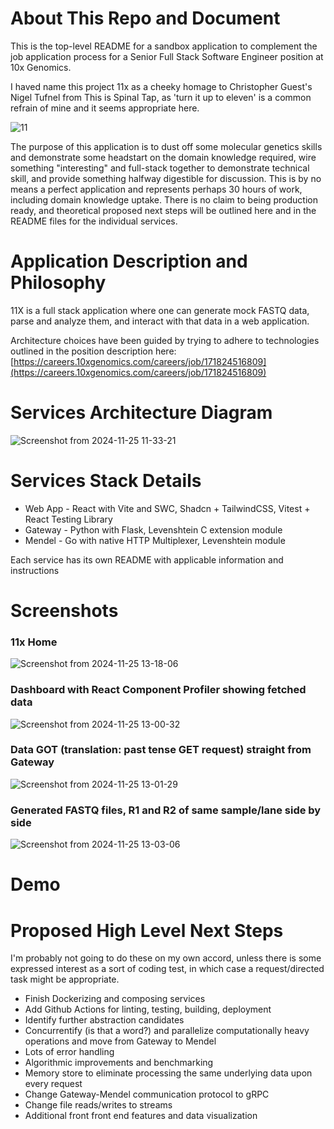 # About This Repo and Document
This is the top-level README for a sandbox application to complement the job application process for a Senior Full Stack Software Engineer position at 10x Genomics.

I haved name this project 11x as a cheeky homage to Christopher Guest's Nigel Tufnel from This is Spinal Tap, as 'turn it up to eleven' is a common refrain of mine and it seems appropriate here.

![11](https://github.com/user-attachments/assets/4114c07e-8dec-4a7e-8c7e-1cc7c291bfb7)

The purpose of this application is to dust off some molecular genetics skills and demonstrate some headstart on the domain knowledge required, wire something "interesting" and full-stack together to demonstrate technical skill, and provide something halfway digestible for discussion. This is by no means a perfect application and represents perhaps 30 hours of work, including domain knowledge uptake. There is no claim to being production ready, and theoretical proposed next steps will be outlined here and in the README files for the individual services. 

# Application Description and Philosophy
11X is a full stack application where one can generate mock FASTQ data, parse and analyze them, and interact with that data in a web application. 

Architecture choices have been guided by trying to adhere to technologies outlined in the position description here: [https://careers.10xgenomics.com/careers/job/171824516809](https://careers.10xgenomics.com/careers/job/171824516809)

# Services Architecture Diagram
![Screenshot from 2024-11-25 11-33-21](https://github.com/user-attachments/assets/61b11317-e2ab-45cb-8e54-de1d5c1a7901)

# Services Stack Details
- Web App - React with Vite and SWC, Shadcn + TailwindCSS, Vitest + React Testing Library
- Gateway - Python with Flask, Levenshtein C extension module
- Mendel - Go with native HTTP Multiplexer, Levenshtein module

Each service has its own README with applicable information and instructions

# Screenshots

### 11x Home
![Screenshot from 2024-11-25 13-18-06](https://github.com/user-attachments/assets/706356a8-d8aa-45bc-83f7-747a9904245c)

### Dashboard with React Component Profiler showing fetched data
![Screenshot from 2024-11-25 13-00-32](https://github.com/user-attachments/assets/c9b09d91-6597-4e6d-8d47-a9f37bd118a9)

### Data GOT (translation: past tense GET request) straight from Gateway
![Screenshot from 2024-11-25 13-01-29](https://github.com/user-attachments/assets/abd171af-c3c2-4543-83f0-8404edb2231c)

### Generated FASTQ files, R1 and R2 of same sample/lane side by side
![Screenshot from 2024-11-25 13-03-06](https://github.com/user-attachments/assets/ba664a59-669b-4f0f-8f73-20b5d738c959)

# Demo 

# Proposed High Level Next Steps
I'm probably not going to do these on my own accord, unless there is some expressed interest as a sort of coding test, in which case a request/directed task might be appropriate.
- Finish Dockerizing and composing services
- Add Github Actions for linting, testing, building, deployment
- Identify further abstraction candidates
- Concurrentify (is that a word?) and parallelize computationally heavy operations and move from Gateway to Mendel
- Lots of error handling
- Algorithmic improvements and benchmarking
- Memory store to eliminate processing the same underlying data upon every request
- Change Gateway-Mendel communication protocol to gRPC
- Change file reads/writes to streams
- Additional front front end features and data visualization



